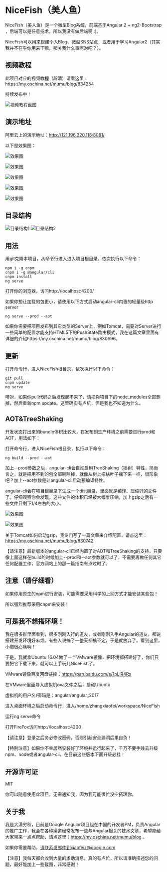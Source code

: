 # NiceFish（美人鱼）

NiceFish（美人鱼）是一个微型Blog系统，前端基于Angular 2 + ng2-Bootstrap ，后端可以是任意技术，所以我没有做后端啊 :)。

NiceFish可以用来搭建个人Blog、微型SNS站点，或者用于学习Angular2（其实我并不在乎你用来干嘛，那关我什么事呢对吧？）。 

## 视频教程

此项目对应的视频教程（超清）请看这里：https://my.oschina.net/mumu/blog/834254

持续发布中！

![视频教程截图](src/assets/imgs/10.png)

## 演示地址

阿里云上的演示地址：http://121.196.220.118:8081/

以下是效果图：

![效果图](src/assets/imgs/1.png)

![效果图](src/assets/imgs/2.png)

![效果图](src/assets/imgs/3.png)

![效果图](src/assets/imgs/4.png)

![效果图](src/assets/imgs/5.png)

## 目录结构

![目录结构1](src/assets/imgs/6.png)
![目录结构2](src/assets/imgs/9.png)

## 用法

用git克隆本项目，从命令行进入进入项目根目录，依次执行以下命令：

	npm i -g cnpm
	cnpm i -g @angular/cli
	cnpm install
	ng serve

打开你的浏览器，访问http://localhost:4200/

如果你想让加载的包更小，请使用以下方式启动angular-cli内置的轻量级http server

	ng serve --prod --aot

如果你需要把项目发布到其它类型的Server上，例如Tomcat，需要对Server进行一些简单的配置才能支持HTML5下的PushState路由模式，我在这篇文章里面有详细的介绍https://my.oschina.net/mumu/blog/830696。

## 更新

打开命令行，进入NiceFish根目录，依次执行以下命令：

	git pull
	cnpm update
	ng serve

噢对，如果你pull代码之后发现起不来了，请把你项目下的node_modules全部删掉，然后重新npm update。这里确实有点坑，但是我也不知道为什么。

## AOT&TreeShaking

开发状态打出来的bundle体积比较大，在发布到生产环境之前需要进行prod和AOT，用法如下：

打开命令行，进入NiceFish根目录，执行以下命令：
	
	ng build --prod --aot

加上--prod参数之后，angular-cli会自动启用TreeShaking（摇树）特性，简而言之，就是把用不到的包全部剔除掉，就像从树上把枯叶子摇下来一样，很形象吧？加上--aot参数是让angular-cli启动预编译特性。

angular-cli会在项目根目录下生成一个dist目录，里面就是编译、压缩好的文件了。仔细观察你会发现，这些文件的体积已经被大幅度压缩，加上gzip之后有一些文件只剩下1/4左右的大小。

![效果图](src/assets/imgs/7.png)

![效果图](src/assets/imgs/8.png)

关于Tomcat如何启动gzip，我专门写了一篇文章来介绍配置，请点这里：https://my.oschina.net/mumu/blog/830742

【请注意】最新版本的angular-cli已经内置了对AOT和TreeShaking的支持，只要像上面这样在build的时候加上--prod和--aot参数就可以了，不需要再做任何其它任何配置工作，官方网站上的那一篇指南有点过时了。

## 注意（请仔细看）

如果你用原生的npm进行安装，可能需要采用科学的上网方式才能安装某些包！

所以强烈推荐采用cnpm来安装！

## 可是我不想搭环境！

我在很多群里面看到，很多刚刚入行的道友，或者刚刚入手Angular的道友，都说搭建开发环境好麻烦。有些人说搞了一整天都搞不定，于是就放弃了。看到这里，小僧很心痛啊！

于是，我就拿Ubuntu 16.04做了一个VMware镜像，把环境都搭建好了，你们只要把它下载下来，就可以上手玩儿NiceFish了。

VMware镜像百度网盘链接：https://pan.baidu.com/s/1pLlR4Rx

在VMware里面导入虚拟机ova文件之后，启动Ubuntu

虚拟机的用户名/密码是：angular/angular_2017 

进入桌面环境之后启动命令行，进入/home/zhangxiaofei/workspace/NiceFish

运行ng serve命令

打开FireFox访问http://localhost:4200

【请注意】登录之后务必修改密码，否则引起安全漏洞后果自负！

【特别注意】如果你不幸居然安装好了环境并运行起来了，千万不要手贱去升级npm、node或者angular-cli，在目前这些版本下面升级必挂！

## 开源许可证
 MIT

 你可以随意使用此项目，无需通知我，因为我可能很忙没空搭理你。

## 关于我
我是大漠穷秋，目前是Google Angular项目组在中国的开发者PM，负责Angular的推广工作，我会在各种渠道经常发布一些与Angular相关的技术文章，希望能给大家带来一点点帮助，请点这里：https://my.oschina.net/mumu/blog  。

如果你需要帮助，请联系发邮件到xiaofeiz@google.com

【注意】我每天都会收到大量的求助消息，真的有点忙，所以请准确描述您的问题，最好能加上一些截图，非常感谢！